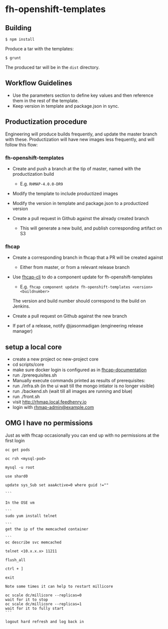 # fh-openshift-templates

## Building
```shell
$ npm install
```

Produce a tar with the templates:

```shell
$ grunt
```
The produced tar will be in the ```dist``` directory.


## Workflow Guidelines

* Use the parameters section to define key values and then reference them in the rest of the template.
* Keep version in template and package.json in sync.

## Productization procedure

Engineering will produce builds frequently, and update the master branch with these.
Productization will have new images less frequently, and will follow this flow:

### fh-openshift-templates

* Create and push a branch at the tip of master, named with the productization build

    * E.g. `RHMAP-4.0.0-DR9`

* Modify the template to include productized images

* Modify the version in template and package.json to a productized version

* Create a pull request in Github against the already created branch

    * This will generate a new build, and publish corresponding artifact on S3

### fhcap

* Create a corresponding branch in fhcap that a PR will be created against

    * Either from master, or from a relevant release branch

* Use [fhcap-cli](https://github.com/fheng/fhcap-cli) to do a component update for fh-openshift-templates

    * E.g. `fhcap component update fh-openshift-templates <version> <buildnumber>`

    The version and build number should correspond to the build on Jenkins.

* Create a pull request on Github against the new branch

* If part of a release, notify @jasonmadigan (engineering release manager)


## setup a local core

* create a new project oc new-project core
* cd scripts/core
* make sure docker login is configured as in [fhcap-documentation](https://github.com/fheng/fhcap/tree/master/flavours/rhel_openshift3#mounting-docker-credentials-into-the-vm-to-allow-pulling-of-private-images)
* run ./prerequisites.sh 
* Manually execute commands printed as results of prerequisites:
* run ./infra.sh  (in the ui wait till the mongo intiator is no longer visible)
* run ./backend.sh (wait till all images are running and blue)
* run ./front.sh
* visit http://rhmap.local.feedhenry.io
* login with rhmap-admin@example.com

## OMG I have no permissions

Just as with fhcap occasionally you can end up with no permissions at the first login

````
oc get pods

oc rsh <mysql-pod>

mysql -u root

use shard0

update sys_Sub set aaaActive=0 where guid !=""

```

In the OSE vm 

```
sudo yum install telnet

```
get the ip of the memcached container

```
oc describe svc memcached

telnet <10.x.x.x> 11211

flush_all

ctrl + ]

exit

Note some times it can help to restart millicore

oc scale dc/millicore --replicas=0
wait for it to stop
oc scale dc/millicore --replicas=1
wait for it to fully start  
```

logout hard refresh and log back in


